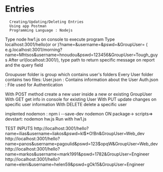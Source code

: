 # Entries
      Creating/Updating/Deleting Entries 
      Using app Postman
      Programming Language : Nodejs



Type node hw1.js on console to execute program
Type localhost:3001/hello(or <morning> or <sunny>)?name=<name>&username=<username>&pswd=<password>&GroupUser=<Group>
( e.g.localhost:3001/morning?name=Mhtsos&username=hnoudou&pswd=123456&GroupUser=Tough_guys
After url(localhost:3001/), type path to return specific message on report and the query field

Groupuser folder is group which contains user's folders
Every User folder contains two files: 
  User.json : Contains information about the User
  Auth.json : File used for Authentication

With POST method create a new user inside a new or existing GroupUser
With GET  get info in console for existing User
With PUT  update changes on specific user information
With DELETE delete a specific user

implented nodemon : 
npm i --save-dev nodemon
ON package-> scripts=> devstart: nodemon hw.js
Run with hw1.js


TEST INPUTS
http://localhost:3001/hello?name=ilias&username=liakos&pswd=kl$*O!Bn&GroupUser=Web_dev
http://localhost:3001/hello?name=panos&username=pagoulid&pswd=123$opqW&GroupUser=Web_dev
http://localhost:3001/hello?name=markos&username=mark1991&pswd=1782&GroupUser=Engineer
http://localhost:3001/hello?name=eleni&username=helen59&pswd=gOk15&GroupUser=Engineer
